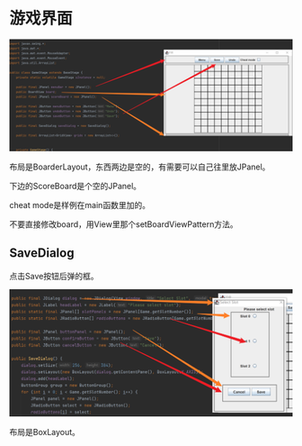 # 游戏界面

![](images/game.png)

布局是BoarderLayout，东西两边是空的，有需要可以自己往里放JPanel。

下边的ScoreBoard是个空的JPanel。

cheat mode是样例在main函数里加的。

不要直接修改board，用View里那个setBoardViewPattern方法。

## SaveDialog

点击Save按钮后弹的框。

![](images/SaveDialog.png)

布局是BoxLayout。